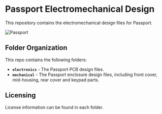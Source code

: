 # Passport Electromechanical Design

This repository contains the electromechanical design files for Passport.

![Passport](https://user-images.githubusercontent.com/62639971/179804265-acd42077-fb86-46bc-b6da-1763379d1fd9.png)

## Folder Organization
This repo contains the following folders:

- **`electronics`** - The Passport PCB design files.
- **`mechanical`** - The Passport enclosure design files, including front cover, mid-housing, rear cover and keypad parts.

## Licensing
License information can be found in each folder.
